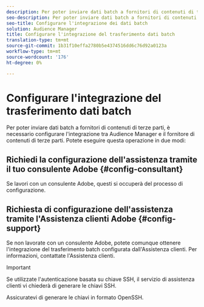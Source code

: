 ```yaml
---
description: Per poter inviare dati batch a fornitori di contenuti di terze parti, è necessario configurare l'integrazione tra  Audience Manager e il fornitore di contenuti di terze parti.
seo-description: Per poter inviare dati batch a fornitori di contenuti di terze parti, è necessario configurare l'integrazione tra  Audience Manager e il fornitore di contenuti di terze parti.
seo-title: Configurare l'integrazione dei dati batch
solution: Audience Manager
title: Configurare l'integrazione del trasferimento dati batch
translation-type: tm+mt
source-git-commit: 1b31f10effa2780b5e4374516dd6c76d92a0123a
workflow-type: tm+mt
source-wordcount: '176'
ht-degree: 0%

---
```



# Configurare l&#39;integrazione del trasferimento dati batch

Per poter inviare dati batch a fornitori di contenuti di terze parti, è necessario configurare l&#39;integrazione tra  Audience Manager e il fornitore di contenuti di terze parti. Potete eseguire questa operazione in due modi:

## Richiedi la configurazione dell&#39;assistenza tramite il tuo consulente Adobe {#config-consultant}

Se lavori con un consulente Adobe, questi si occuperà del processo di configurazione.

## Richiesta di configurazione dell&#39;assistenza tramite l&#39;Assistenza clienti Adobe {#config-support}

Se non lavorate con un consulente Adobe, potete comunque ottenere l&#39;integrazione del trasferimento batch configurata dall&#39;Assistenza clienti. Per informazioni, contattate l&#39;Assistenza clienti.

>[!IMPORTANT]
>
>Se utilizzate l&#39;autenticazione basata su chiave SSH, il servizio di assistenza clienti vi chiederà di generare le chiavi SSH.
>
> Assicuratevi di generare le chiavi in formato OpenSSH.